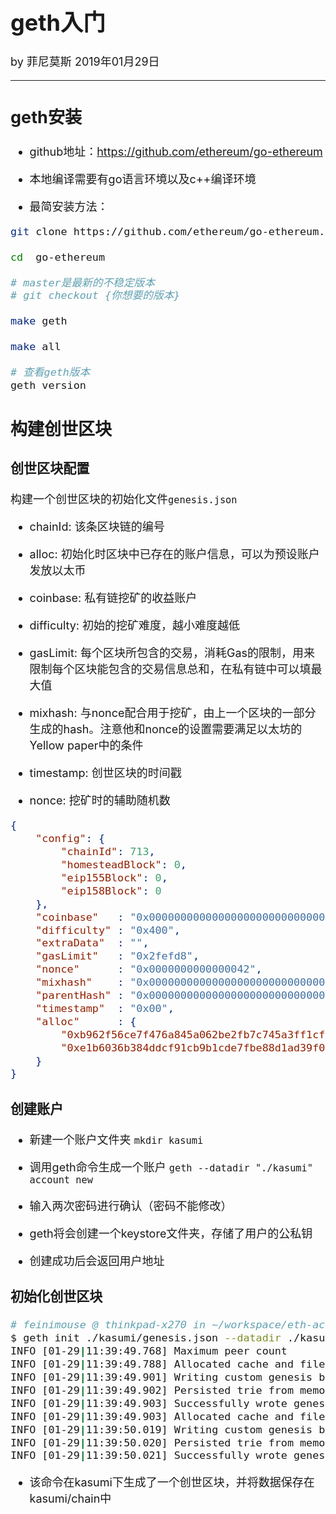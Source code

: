 <font size="4">

# geth入门

by 菲尼莫斯 2019年01月29日

---

## geth安装

* github地址：https://github.com/ethereum/go-ethereum

* 本地编译需要有go语言环境以及c++编译环境

* 最简安装方法：
```bash
git clone https://github.com/ethereum/go-ethereum.git

cd  go-ethereum

# master是最新的不稳定版本
# git checkout {你想要的版本}

make geth

make all

# 查看geth版本
geth version
```

## 构建创世区块

### 创世区块配置

构建一个创世区块的初始化文件`genesis.json`

* chainId: 该条区块链的编号

* alloc: 初始化时区块中已存在的账户信息，可以为预设账户发放以太币

* coinbase: 私有链挖矿的收益账户

* difficulty: 初始的挖矿难度，越小难度越低

* gasLimit: 每个区块所包含的交易，消耗Gas的限制，用来限制每个区块能包含的交易信息总和，在私有链中可以填最大值

* mixhash: 与nonce配合用于挖矿，由上一个区块的一部分生成的hash。注意他和nonce的设置需要满足以太坊的Yellow paper中的条件

* timestamp: 创世区块的时间戳

* nonce: 挖矿时的辅助随机数

```json
{
    "config": {
        "chainId": 713,
        "homesteadBlock": 0,
        "eip155Block": 0,
        "eip158Block": 0
    },
    "coinbase"   : "0x0000000000000000000000000000000000000000",
    "difficulty" : "0x400",
    "extraData"  : "",
    "gasLimit"   : "0x2fefd8",
    "nonce"      : "0x0000000000000042",
    "mixhash"    : "0x0000000000000000000000000000000000000000000000000000000000000000",
    "parentHash" : "0x0000000000000000000000000000000000000000000000000000000000000000",
    "timestamp"  : "0x00",
    "alloc"      : {
        "0xb962f56ce7f476a845a062be2fb7c745a3ff1cff": {"balance": "4000000000000000000"},
        "0xe1b6036b384ddcf91cb9b1cde7fbe88d1ad39f07": {"balance": "5000000000000000000"}    
    }
}

```

### 创建账户

* 新建一个账户文件夹 `mkdir kasumi`

* 调用geth命令生成一个账户 `geth --datadir "./kasumi" account new` 

* 输入两次密码进行确认（密码不能修改）

* geth将会创建一个keystore文件夹，存储了用户的公私钥

* 创建成功后会返回用户地址

### 初始化创世区块

```bash
# feinimouse @ thinkpad-x270 in ~/workspace/eth-account [11:38:33] 
$ geth init ./kasumi/genesis.json --datadir ./kasumi/chain
INFO [01-29|11:39:49.768] Maximum peer count                       ETH=25 LES=0 total=25
INFO [01-29|11:39:49.788] Allocated cache and file handles         database=/home/feinimouse/workspace/eth-account/kasumi/chain/geth/chaindata cache=16 handles=16
INFO [01-29|11:39:49.901] Writing custom genesis block 
INFO [01-29|11:39:49.902] Persisted trie from memory database      nodes=3 size=409.00B time=234.956µs gcnodes=0 gcsize=0.00B gctime=0s livenodes=1 livesize=0.00B
INFO [01-29|11:39:49.903] Successfully wrote genesis state         database=chaindata                                                          hash=0e5c4c…bcf45a
INFO [01-29|11:39:49.903] Allocated cache and file handles         database=/home/feinimouse/workspace/eth-account/kasumi/chain/geth/lightchaindata cache=16 handles=16
INFO [01-29|11:39:50.019] Writing custom genesis block 
INFO [01-29|11:39:50.020] Persisted trie from memory database      nodes=3 size=409.00B time=194.026µs gcnodes=0 gcsize=0.00B gctime=0s livenodes=1 livesize=0.00B
INFO [01-29|11:39:50.021] Successfully wrote genesis state         database=lightchaindata                                                          hash=0e5c4c…bcf45a
```

* 该命令在kasumi下生成了一个创世区块，并将数据保存在kasumi/chain中

</font>
